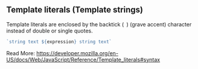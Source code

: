 ## Template literals (Template strings)
Template literals are enclosed by the backtick (` `) (grave accent) character instead of double or single quotes.
```javascript
`string text ${expression} string text`
```
Read More: https://developer.mozilla.org/en-US/docs/Web/JavaScript/Reference/Template_literals#syntax


